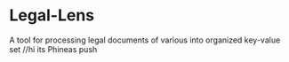 # Legal-Lens
A tool for processing legal documents of various into organized key-value set
//hi its Phineas push